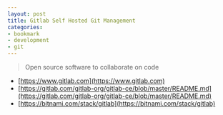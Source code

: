 ```yaml
---
layout: post
title: Gitlab Self Hosted Git Management
categories:
- bookmark
- development
- git
---
```


> Open source software to collaborate on code

* [https://www.gitlab.com](https://www.gitlab.com)
* [https://gitlab.com/gitlab-org/gitlab-ce/blob/master/README.md](https://gitlab.com/gitlab-org/gitlab-ce/blob/master/README.md)
* [https://bitnami.com/stack/gitlab](https://bitnami.com/stack/gitlab)